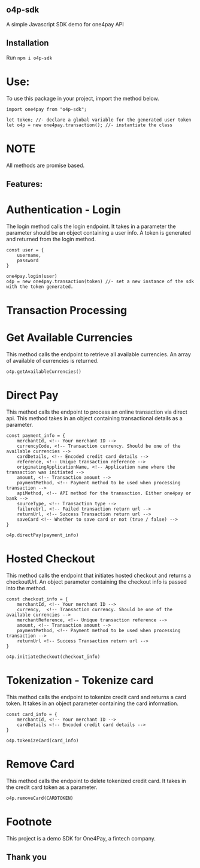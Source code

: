 ﻿## o4p-sdk
A simple Javascript SDK demo for one4pay API

## Installation
Run  `npm i o4p-sdk`

# Use:
To use this package in your project, import the method below.
```
import one4pay from "o4p-sdk";

let token; //- declare a global variable for the generated user token
let o4p = new one4pay.transaction(); //- instantiate the class
```
# NOTE
All methods are promise based.

## Features:

# Authentication - Login
The login method calls the login endpoint. It takes in a parameter the parameter should be an object containing a user info. A token is generated and returned from the login method.

```
const user = {
    username,
    password
}

one4pay.login(user)
o4p = new one4pay.transaction(token) //- set a new instance of the sdk with the token generated.
```

# Transaction Processing

# Get Available Currencies
This method calls the endpoint to retrieve all available currencies. An array of available of currencies is returned.

```
o4p.getAvailableCurrencies()
```

# Direct Pay
This method calls the endpoint to process an online transaction via direct api. This method takes in an object containing transactional details as a parameter.

```
const payment_info = {
    merchantId, <!-- Your merchant ID -->
    currencyCode, <!-- Transaction currency. Should be one of the available currencies -->
    cardDetails, <!-- Encoded credit card details -->
    reference, <!-- Unique transaction reference -->
    originatingApplicationName, <!-- Application name where the transaction was initiated -->
    amount, <!-- Transaction amount -->
    paymentMethod, <!-- Payment method to be used when processing transaction -->
    apiMethod, <!-- API method for the transaction. Either one4pay or bank -->
    sourceType, <!-- Transaction type -->
    failureUrl, <!-- Failed transaction return url -->
    returnUrl, <!-- Success Transaction return url -->
    saveCard <!-- Whether to save card or not (true / false) -->
}

o4p.directPay(payment_info)
```

# Hosted Checkout
This method calls the endpoint that initiates hosted checkout and returns a checkoutUrl. An object parameter containing the checkout info is passed into the method.

```
const checkout_info = {
    merchantId, <!-- Your merchant ID -->
    currency,  <!-- Transaction currency. Should be one of the available currencies -->
    merchantReference, <!-- Unique transaction reference -->
    amount, <!-- Transaction amount -->
    paymentMethod, <!-- Payment method to be used when processing transaction -->
    returnUrl <!-- Success Transaction return url -->
}

o4p.initiateCheckout(checkout_info)
```

# Tokenization - Tokenize card
This method calls the endpoint to tokenize credit card and returns a card token. It takes in an object parameter containing the card information.

```
const card_info = {
    merchantId, <!-- Your merchant ID -->
    cardDetails <!-- Encoded credit card details -->
}

o4p.tokenizeCard(card_info)
```

# Remove Card
This method calls the endpoint to delete tokenized credit card. It takes in the credit card token as a parameter.

```
o4p.removeCard(CARDTOKEN)
```

# Footnote
This project is a demo SDK for One4Pay, a fintech company.

## Thank you